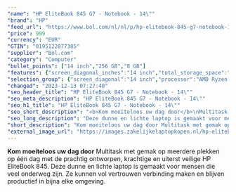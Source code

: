 ```yaml
---
"name": "HP EliteBook 845 G7 - Notebook - 14\""
"brand": "HP"
"feed_url": "https://www.bol.com/nl/nl/p/hp-elitebook-845-g7-notebook-14/9300000008590513"
"price": 999
"currency": "EUR"
"GTIN": "0195122877385"
"supplier": "Bol.com"
"category": "Computer"
"bullet_points": ["14 inch","256 GB","8 GB"]
"features": {"screen_diagonal_inches":"14 inch","total_storage_space":"256 GB","memory_size":"8 GB"}
"selection_group": {"screen_diagonal":"14 inch","processor":"AMD Ryzen 5","changed_price_past_3_days":false,"product_family":"Elitebook"}
"changed": "2023-12-13 07:27:40"
"seo_header_title": "HP EliteBook 845 G7 - Notebook - 14\""
"seo_meta_description": "HP EliteBook 845 G7 - Notebook - 14\""
"seo_h1_title": "HP EliteBook 845 G7 - Notebook - 14\""
"seo_short_description": "<b>Kom moeiteloos uw dag door</b>\nMultitask met gemak op meerdere plekken op één dag met de prachtig ontworpen, krachtige en uiterst veilige HP EliteBook 845."
"seo_long_description": "Deze dunne en lichte laptop is gemaakt voor mensen die veel onderweg zijn. Ze kunnen vol vertrouwen verbinding maken en blijven productief in bijna elke omgeving."
"short_description": "Kom moeiteloos uw dag door Multitask met gemak op meerdere plekken op één dag met de prachtig ontworpen, krachtige en uiterst veilige HP EliteBook 845. Deze dunne en lichte laptop is gemaakt voor mensen die veel onderweg zijn. Ze kunnen vol vertrouwen verbinding maken en blijven productief in bijna elke omgeving."
"external_image_url": "https://images.zakelijkelaptopkopen.nl/hp-elitebook-845-g7-notebook-14.webp"
---
```


<b>Kom moeiteloos uw dag door</b>
Multitask met gemak op meerdere plekken op één dag met de prachtig ontworpen, krachtige en uiterst veilige HP EliteBook 845. Deze dunne en lichte laptop is gemaakt voor mensen die veel onderweg zijn. Ze kunnen vol vertrouwen verbinding maken en blijven productief in bijna elke omgeving.